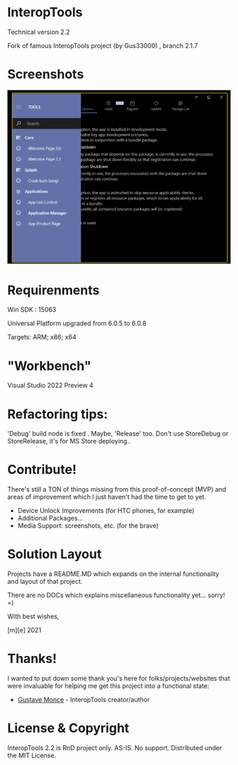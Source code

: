 # InteropTools

Technical version 2.2 

Fork of famous InteropTools project (by Gus33000) , branch 2.1.7


# Screenshots
![Shot 1](https://github.com/mediaexplorer74/InteropTools/blob/master/shot1.png)


# Requirenments

Win SDK : 15063

Universal Platform upgraded from 6.0.5 to 6.0.8  

Targets: ARM; x86; x64

# "Workbench" 

Visual Studio 2022 Preview 4

# Refactoring tips:

'Debug' build node is fixed . Maybe, 'Release' too. Don't use StoreDebug or StoreRelease, it's for MS Store deploying..

# Contribute!
There's still a TON of things missing from this proof-of-concept (MVP) and areas of improvement which I just haven't had the time to get to yet.
- Device Unlock Improvements (for HTC phones, for example)
- Additional Packages...
- Media Support: screenshots, etc. (for the brave)

# Solution Layout
Projects have a README.MD which expands on the internal functionality and layout of that project. 


There are no DOCs which explains miscellaneous functionality yet... sorry! =)

With best wishes,

  [m][e] 2021


# Thanks!
I wanted to put down some thank you's here for folks/projects/websites that were invaluable for helping me get this project into a functional state:
- [Gustave Monce](https://github.com/gus33000) - InteropTools creator/author

# License & Copyright

InteropTools 2.2 is RnD project only. AS-IS. No support. Distributed under the MIT License.  

